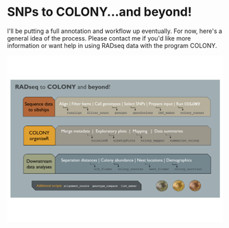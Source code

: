 # SNPs to COLONY...and beyond!

I'll be putting a full annotation and workflow up eventually. For now, here's a general idea of the process. Please contact me if you'd like more information or want help in using RADseq data with the program COLONY. 

![](https://github.com/John-Mola/SNPs_to_COLONY/blob/master/WorkFlow.png)


